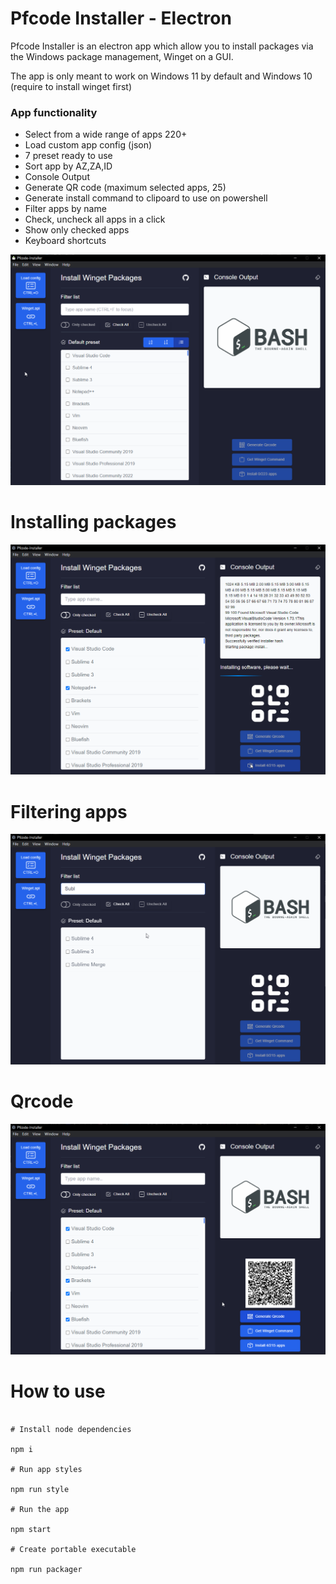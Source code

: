 # Pfcode Installer - Electron

Pfcode Installer is an electron app which allow you to install packages via the Windows package management, Winget on a GUI.

The app is only meant to work on Windows 11 by default and Windows 10 (require to install winget first)

### App functionality

- Select from a wide range of apps 220+
- Load custom app config (json)
- 7 preset ready to use
- Sort app by AZ,ZA,ID
- Console Output
- Generate QR code (maximum selected apps, 25)
- Generate install command to clipoard to use on powershell
- Filter apps by name
- Check, uncheck all apps in a click
- Show only checked apps
- Keyboard shortcuts

![alt text](./assets/app-5.png)

# Installing packages

![alt text](./assets/app-2.png)

# Filtering apps

![alt text](./assets/app-3.png)

# Qrcode

![alt text](./assets/app-4.png)

# How to use

```shell

# Install node dependencies

npm i

# Run app styles

npm run style

# Run the app

npm start

# Create portable executable

npm run packager

```

